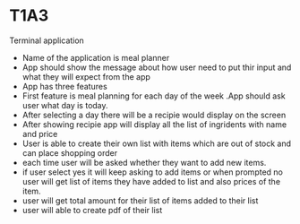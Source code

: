 # T1A3

Terminal application 

* Name of the application is meal planner
* App should show the message about how user need to put thir input and what they will expect from the app
* App has three features
* First feature is meal planning for each day of the week .App should ask user what day is today.
* After selecting a day there will be a recipie would display on the screen
* After showing recipie app will display all the list of ingridents with name and price
* User is able to create their own list with items which are out of stock and can place shopping order 
* each time user will be asked whether they want to add new items.
* if user select yes it will keep asking to add items or when prompted no user will get list of items they have added to list and also prices of the item.
* user will get total amount for their list of items added to their list
* user will able to create pdf of their list
